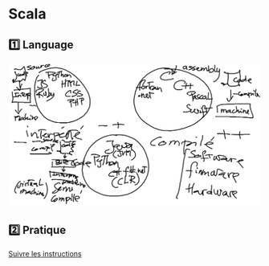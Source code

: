 # Scala

## :one: Language

![image](./images/language.png)

## :two: Pratique

[Suivre les instructions](https://github.com/CollegeBoreal/Tutoriels/tree/master/1.Scala)
